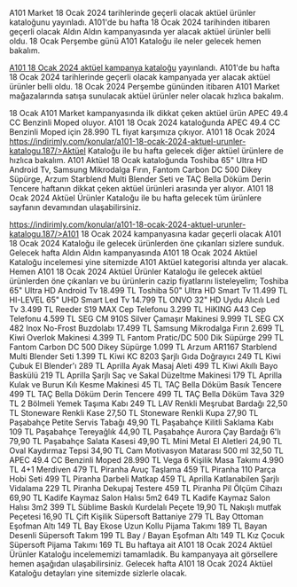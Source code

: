A101 Market 18 Ocak 2024 tarihlerinde geçerli olacak aktüel ürünler kataloğunu yayınladı. A101'de bu hafta 18 Ocak 2024 tarihinden itibaren geçerli olacak Aldın Aldın kampanyasında yer alacak aktüel ürünler belli oldu. 18 Ocak Perşembe günü A101 Kataloğu ile neler gelecek hemen bakalım.

<a href="https://indirimly.com/konular/a101-18-ocak-2024-aktuel-urunler-katalogu.187/">A101 18 Ocak 2024 aktüel kampanya kataloğu</a> yayınlandı. A101'de bu hafta 18 Ocak 2024 tarihlerinde geçerli olacak kampanyada yer alacak aktüel ürünler belli oldu. 18 Ocak 2024 Perşembe gününden itibaren A101 Market mağazalarında satışa sunulacak aktüel ürünler neler olacak hızlıca bakalım.

18 Ocak A101 Market kampanyasında ilk dikkat çeken aktüel ürün APEC 49.4 CC Benzinli Moped oluyor. A101 18 Ocak 2024 kataloğunda APEC 49.4 CC Benzinli Moped için 28.990 TL fiyat karşımıza çıkıyor. A101 18 Ocak 2024 https://indirimly.com/konular/a101-18-ocak-2024-aktuel-urunler-katalogu.187/>Aktüel Kataloğu<a/> ile bu hafta gelecek diğer aktüel ürünlere de hızlıca bakalım.
A101 Aktüel 18 Ocak kataloğunda Toshiba 65" Ultra HD Android Tv, Samsung Mikrodalga Fırın, Fantom Carbon DC 500 Dikey Süpürge, Arzum Starblend Multi Blender Seti ve TAÇ Bella Döküm Derin Tencere haftanın dikkat çeken aktüel ürünleri arasında yer alıyor. A101 18 Ocak 2024 Aktüel Ürünler Kataloğu ile bu hafta gelecek tüm ürünlere sayfanın devamından ulaşabilirsiniz.

https://indirimly.com/konular/a101-18-ocak-2024-aktuel-urunler-katalogu.187/>A101</a> 18 Ocak 2024 kampanyasına kadar geçerli olacak A101 18 Ocak 2024 Kataloğu ile gelecek ürünlerden öne çıkanları sizlere sunduk. Gelecek hafta Aldın Aldın kampanyasında A101 18 Ocak 2024 Aktüel Kataloğu incelemesi yine sitemizde A101 Aktüel kategorisi altında yer alacak.
Hemen A101 18 Ocak 2024 Aktüel Ürünler Kataloğu ile gelecek aktüel ürünlerden öne çıkanları ve bu ürünlerin cazip fiyatlarını listeleyelim;
Toshiba 65" Ultra HD Android Tv 18.499 TL
Toshiba 50" Ultra HD Smart Tv 11.499 TL
HI-LEVEL 65" UHD Smart Led Tv 14.799 TL
ONVO 32" HD Uydu Alıcılı Led Tv 3.499 TL
Reeder S19 MAX Cep Telefonu 3.299 TL
HiKING A43 Cep Telefonu 4.599 TL
SEG CM 910S Silver Çamaşır Makinesi 9.999 TL
SEG CX 482 Inox No-Frost Buzdolabı 17.499 TL
Samsung Mikrodalga Fırın 2.699 TL
Kiwi Overlok Makinesi 4.399 TL
Fantom Pratic/DC 500 Dik Süpürge 299 TL
Fantom Carbon DC 500 Dikey Süpürge 1.099 TL
Arzum AR1167 Starblend Multi Blender Seti 1.399 TL
Kiwi KC 8203 Şarjlı Gıda Doğrayıcı 249 TL
Kiwi Çubuk El Blender'ı 289 TL
Aprilla Ayak Masaj Aleti 499 TL
Kiwi Akıllı Bayo Baskülü 219 TL
Aprilla Şarjlı Saç ve Sakal Düzeltme Makinesi 179 TL
Aprilla Kulak ve Burun Kılı Kesme Makinesi 45 TL
TAÇ Bella Döküm Basık Tencere 499 TL
TAÇ Bella Döküm Derin Tencere 499 TL
TAÇ Bella Döküm Tava 329 TL
2 Bölmeli Yemek Taşıma Kabı 249 TL
LAV Renkli Meşrubat Bardağı 22,50 TL
Stoneware Renkli Kase 27,50 TL
Stoneware Renkli Kupa 27,90 TL
Paşabahçe Petite Servis Tabağı 49,90 TL
Paşabahçe Kilitli Saklama Kabı 109 TL
Paşabahçe Tereyağlık 44,90 TL
Paşabahçe Aurora Çay Bardağı 6'lı 79,90 TL
Paşabahçe Salata Kasesi 49,90 TL
Mini Metal El Aletleri 24,90 TL
Oval Kaydırmaz Tepsi 34,90 TL
Cam Motivasyon Matarası 500 ml 32,50 TL
APEC 49.4 CC Benzinli Moped 28.990 TL
Vega 6 Kişilik Masa Takımı 4.990 TL
4+1 Merdiven 479 TL
Piranha Avuç Taşlama 459 TL
Piranha 110 Parça Hobi Seti 499 TL
Piranha Darbeli Matkap 459 TL
Aprilla Katlanabilen Şarjlı Vidalama 229 TL
Piranha Dekupaj Testere 459 TL
Piranha Pil Ölçüm Cihazı 69,90 TL
Kadife Kaymaz Salon Halısı 5m2 649 TL
Kadife Kaymaz Salon Halısı 3m2 399 TL
Süblime Baskılı Kurdelalı Peçete 19,90 TL
Nakışlı mutfak Peçetesi 16,90 TL
Çift Kişilik Süpersoft Battaniye 279 TL
Bay Ottoman Eşofman Altı 149 TL
Bay Ekose Uzun Kollu Pijama Takımı 189 TL
Bayan Desenli Süpersoft Takım 199 TL
Bay / Bayan Eşofman Altı 149 TL
Kız Çocuk Süpersoft Pijama Takımı 169 TL
Bu haftaya ait A101 18 Ocak 2024 Aktüel Ürünler Kataloğu incelememizi tamamladık. Bu kampanyaya ait görsellere hemen aşağıdan ulaşabilirsiniz. Gelecek hafta A101 18 Ocak 2024 Aktüel Kataloğu detayları yine sitemizde sizlerle olacak.
